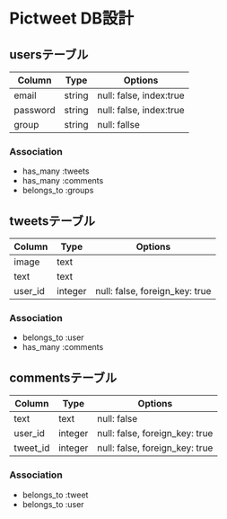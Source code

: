 # Pictweet DB設計
## usersテーブル
|Column|Type|Options|
|------|----|-------|
|email|string|null: false, index:true|
|password|string|null: false, index:true|
|group|string|null: fallse|
### Association
- has_many :tweets
- has_many :comments
- belongs_to :groups

## tweetsテーブル
|Column|Type|Options|
|------|----|-------|
|image|text||
|text|text||
|user_id|integer|null: false, foreign_key: true|
### Association
- belongs_to :user
- has_many :comments

## commentsテーブル
|Column|Type|Options|
|------|----|-------|
|text|text|null: false|
|user_id|integer|null: false, foreign_key: true|
|tweet_id|integer|null: false, foreign_key: true|
### Association
- belongs_to :tweet
- belongs_to :user